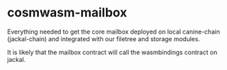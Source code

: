 # cosmwasm-mailbox

Everything needed to get the core mailbox deployed on local canine-chain (jackal-chain) and integrated with our filetree and storage modules.

It is likely that the mailbox contract will call the wasmbindings contract on jackal.